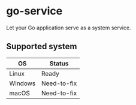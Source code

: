 # go-service
Let your Go application serve as a system service.

## Supported system

| OS | Status |
|---|---|
| Linux | Ready |
| Windows | Need-to-fix |
| macOS | Need-to-fix |
